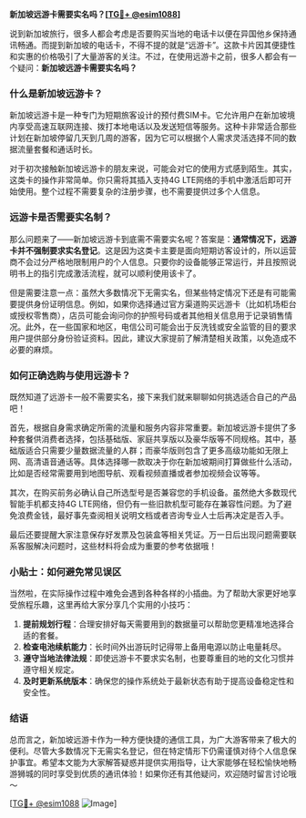**新加坡远游卡需要实名吗？[[TG💪+ @esim1088](https://t.me/s/esim1088)]**

说到新加坡旅行，很多人都会考虑是否要购买当地的电话卡以便在异国他乡保持通讯畅通。而提到新加坡的电话卡，不得不提的就是“远游卡”。这款卡片因其便捷性和实惠的价格吸引了大量游客的关注。不过，在使用远游卡之前，很多人都会有一个疑问：**新加坡远游卡需要实名吗？**

### 什么是新加坡远游卡？

新加坡远游卡是一种专门为短期旅客设计的预付费SIM卡。它允许用户在新加坡境内享受高速互联网连接、拨打本地电话以及发送短信等服务。这种卡非常适合那些计划在新加坡停留几天到几周的游客，因为它可以根据个人需求灵活选择不同的数据流量套餐和通话时长。

对于初次接触新加坡远游卡的朋友来说，可能会对它的使用方式感到陌生。其实，这类卡的操作非常简单。你只需将其插入支持4G LTE网络的手机中激活后即可开始使用。整个过程不需要复杂的注册步骤，也不需要提供过多个人信息。

### 远游卡是否需要实名制？

那么问题来了——新加坡远游卡到底需不需要实名呢？答案是：**通常情况下，远游卡并不强制要求实名登记**。这是因为这类卡主要是面向短期访客设计的，所以运营商不会过分严格地限制用户的个人信息。只要你的设备能够正常运行，并且按照说明书上的指引完成激活流程，就可以顺利使用该卡了。

但是需要注意一点：虽然大多数情况下无需实名，但某些特定情况下还是有可能需要提供身份证明信息。例如，如果你选择通过官方渠道购买远游卡（比如机场柜台或授权零售商），店员可能会询问你的护照号码或者其他相关信息用于记录销售情况。此外，在一些国家和地区，电信公司可能会出于反洗钱或安全监管的目的要求用户提供部分身份验证资料。因此，建议大家提前了解清楚相关政策，以免造成不必要的麻烦。

### 如何正确选购与使用远游卡？

既然知道了远游卡一般不需要实名，接下来我们就来聊聊如何挑选适合自己的产品吧！

首先，根据自身需求确定所需的流量和服务内容非常重要。新加坡远游卡提供了多种套餐供消费者选择，包括基础版、家庭共享版以及豪华版等不同规格。其中，基础版适合只需要少量数据流量的人群；而豪华版则包含了更多高级功能如无限上网、高清语音通话等。具体选择哪一款取决于你在新加坡期间打算做些什么活动，比如是否经常需要用到地图导航、观看视频直播或者参加视频会议等等。

其次，在购买前务必确认自己所选型号是否兼容您的手机设备。虽然绝大多数现代智能手机都支持4G LTE网络，但仍有一些旧款机型可能存在兼容性问题。为了避免浪费金钱，最好事先查阅相关说明文档或者咨询专业人士后再决定是否入手。

最后还要提醒大家注意保存好发票及包装盒等相关凭证。万一日后出现问题需要联系客服解决问题时，这些材料将会成为重要的参考依据哦！

### 小贴士：如何避免常见误区

当然啦，在实际操作过程中难免会遇到各种各样的小插曲。为了帮助大家更好地享受旅程乐趣，这里再给大家分享几个实用的小技巧：

1. **提前规划行程**：合理安排好每天需要用到的数据量可以帮助您更精准地选择合适的套餐。
2. **检查电池续航能力**：长时间外出游玩时记得带上备用电源以防止电量耗尽。
3. **遵守当地法律法规**：即使远游卡不要求实名制，也要尊重目的地的文化习惯并遵守相关规定。
4. **及时更新系统版本**：确保您的操作系统处于最新状态有助于提高设备稳定性和安全性。

### 结语

总而言之，新加坡远游卡作为一种方便快捷的通信工具，为广大游客带来了极大的便利。尽管大多数情况下无需实名登记，但在特定情形下仍需谨慎对待个人信息保护事宜。希望本文能为大家解答疑惑并提供实用指导，让大家能够在轻松愉快地畅游狮城的同时享受到优质的通讯体验！如果你还有其他疑问，欢迎随时留言讨论哦～

[[TG💪+ @esim1088](https://t.me/s/esim1088) ![Image](https://i.postimg.cc/4NQfJmqS/Snipaste-2025-05-13-00-14-12.png)]